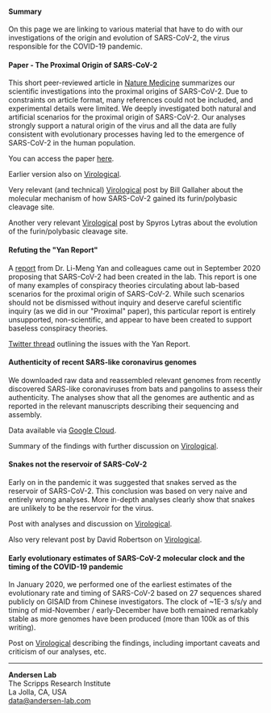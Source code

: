 #### Summary
On this page we are linking to various material that have to do with our investigations of the origin and evolution of SARS-CoV-2, the virus responsible for the COVID-19 pandemic.

#### Paper - The Proximal Origin of SARS-CoV-2
This short peer-reviewed article in [Nature Medicine](https://www.nature.com/articles/s41591-020-0820-9) summarizes our scientific investigations into the proximal origins of SARS-CoV-2. Due to constraints on article format, many references could not be included, and experimental details were limited. We deeply investigated both natural and artificial scenarios for the proximal origin of SARS-CoV-2. Our analyses strongly support a natural origin of the virus and all the data are fully consistent with evolutionary processes having led to the emergence of SARS-CoV-2 in the human population.

You can access the paper [here](https://andersen-lab.com/papers/andersen-et-al-nature-medicine-2020/).

Earlier version also on [Virological](https://virological.org/t/the-proximal-origin-of-sars-cov-2/398).

Very relevant (and technical) [Virological](https://virological.org/t/tackling-rumors-of-a-suspicious-origin-of-ncov2019/384) post by Bill Gallaher about the molecular mechanism of how SARS-CoV-2 gained its furin/polybasic cleavage site.

Another very relevant [Virological](https://virological.org/t/the-sarbecovirus-origin-of-sars-cov-2-s-furin-cleavage-site/536) post by Spyros Lytras about the evolution of the furin/polybasic cleavage site.

#### Refuting the "Yan Report"
A [report](https://zenodo.org/record/4028830#.X1922Wj0nIW) from Dr. Li-Meng Yan and colleagues came out in September 2020 proposing that SARS-CoV-2 had been created in the lab. This report is one of many examples of conspiracy theories circulating about lab-based scenarios for the proximal origin of SARS-CoV-2. While such scenarios should not be dismissed without inquiry and deserve careful scientific inquiry (as we did in our "Proximal" paper), this particular report is entirely unsupported, non-scientific, and appear to have been created to support baseless conspiracy theories.

[Twitter thread](https://twitter.com/K_G_Andersen/status/1306037072914866178?s=20) outlining the issues with the Yan Report.


#### Authenticity of recent SARS-like coronavirus genomes
We downloaded raw data and reassembled relevant genomes from recently discovered SARS-like coronaviruses from bats and pangolins to assess their authenticity. The analyses show that all the genomes are authentic and as reported in the relevant manuscripts describing their sequencing and assembly.

Data available via [Google Cloud](https://console.cloud.google.com/storage/browser/andersen-lab_project_sars2-proximal-origins).

Summary of the findings with further discussion on [Virological](https://virological.org/t/on-the-veracity-of-ratg13/551).

#### Snakes not the reservoir of SARS-CoV-2
Early on in the pandemic it was suggested that snakes served as the reservoir of SARS-CoV-2. This conclusion was based on very naive and entirely wrong analyses. More in-depth analyses clearly show that snakes are unlikely to be the reservoir for the virus.

Post with analyses and discussion on [Virological](https://virological.org/t/ncov-2019-codon-usage-and-reservoir-not-snakes-v2/339).

Also very relevant post by David Robertson on [Virological](https://virological.org/t/ncovs-relationship-to-bat-coronaviruses-recombination-signals-no-snakes-no-evidence-the-2019-ncov-lineage-is-recombinant/331).

#### Early evolutionary estimates of SARS-CoV-2 molecular clock and the timing of the COVID-19 pandemic
In January 2020, we performed one of the earliest estimates of the evolutionary rate and timing of SARS-CoV-2 based on 27 sequences shared publicly on GISAID from Chinese investigators. The clock of ~1E-3 s/s/y and timing of mid-November / early-December have both remained remarkably stable as more genomes have been produced (more than 100k as of this writing).

Post on [Virological](https://virological.org/t/clock-and-tmrca-based-on-27-genomes/347) describing the findings, including important caveats and criticism of our analyses, etc.

---
**Andersen Lab**  
The Scripps Research Institute  
La Jolla, CA, USA  
[data@andersen-lab.com](mailto:data@andersen-lab.com)
